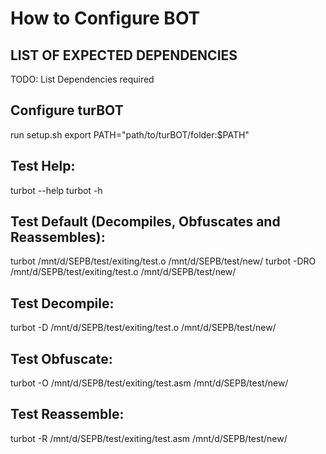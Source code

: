 # How to Configure BOT

## LIST OF EXPECTED DEPENDENCIES
TODO: List Dependencies required

## Configure turBOT
run setup.sh
export PATH="path/to/turBOT/folder:$PATH"

## Test Help:
turbot --help
turbot -h

## Test Default (Decompiles, Obfuscates and Reassembles):
turbot /mnt/d/SEPB/test/exiting/test.o /mnt/d/SEPB/test/new/
turbot -DRO /mnt/d/SEPB/test/exiting/test.o /mnt/d/SEPB/test/new/

## Test Decompile:
turbot -D /mnt/d/SEPB/test/exiting/test.o /mnt/d/SEPB/test/new/

## Test Obfuscate:
turbot -O /mnt/d/SEPB/test/exiting/test.asm /mnt/d/SEPB/test/new/

## Test Reassemble:
turbot -R /mnt/d/SEPB/test/exiting/test.asm /mnt/d/SEPB/test/new/
